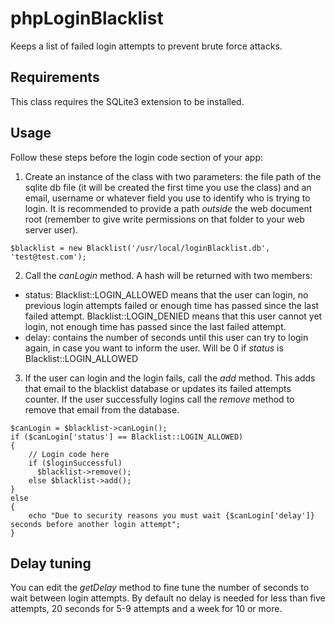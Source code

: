 # phpLoginBlacklist
Keeps a list of failed login attempts to prevent brute force attacks.

## Requirements
This class requires the SQLite3 extension to be installed.

## Usage

Follow these steps before the login code section of your app:

1. Create an instance of the class with two parameters: the file path of the sqlite db file (it will be created the first time you use the class) and an email, username or whatever field you use to identify who is trying to login. It is recommended to provide a path _outside_ the web document root (remember to give write permissions on that folder to your web server user).

`$blacklist = new Blacklist('/usr/local/loginBlacklist.db', 'test@test.com');`

2. Call the _canLogin_ method. A hash will be returned with two members: 

* status: Blacklist::LOGIN_ALLOWED means that the user can login, no previous login attempts failed or enough time has passed since the last failed attempt. Blacklist::LOGIN_DENIED means that this user cannot yet login, not enough time has passed since the last failed attempt.
* delay: contains the number of seconds until this user can try to login again, in case you want to inform the user. Will be 0 if _status_ is Blacklist::LOGIN_ALLOWED

3. If the user can login and the login fails, call the _add_ method. This adds that email to the blacklist database or updates its failed attempts counter. If the user successfully logins call the _remove_ method to remove that email from the database.

```
$canLogin = $blacklist->canLogin();
if ($canLogin['status'] == Blacklist::LOGIN_ALLOWED)
{
    // Login code here
    if ($loginSuccessful)
      $blacklist->remove();
    else $blacklist->add();
}
else
{
    echo "Due to security reasons you must wait {$canLogin['delay']} seconds before another login attempt";
}
```

## Delay tuning

You can edit the _getDelay_ method to fine tune the number of seconds to wait between login attempts. By default no delay is needed for less than five attempts, 20 seconds for 5-9 attempts and a week for 10 or more.
